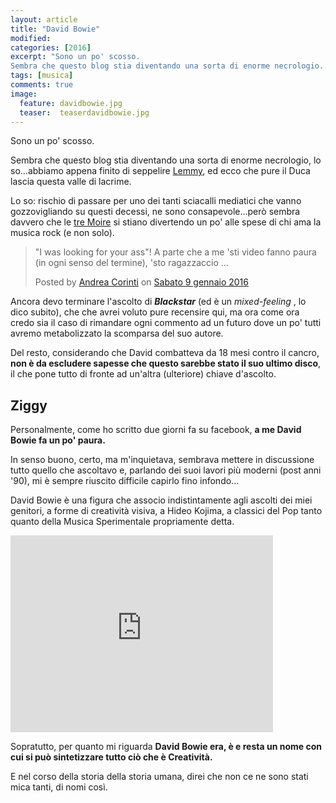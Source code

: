 ```yaml
---
layout: article
title: "David Bowie"
modified:
categories: [2016]
excerpt: "Sono un po' scosso.
Sembra che questo blog stia diventando una sorta di enorme necrologio..."
tags: [musica]
comments: true
image: 
  feature: davidbowie.jpg
  teaser:  teaserdavidbowie.jpg
---
```


Sono un po' scosso.

Sembra che questo blog stia diventando una sorta di enorme necrologio, lo so...abbiamo appena finito di seppelire [Lemmy](http://xabacadabra.com/2015/Lemmy/), ed ecco che pure il Duca lascia questa valle di lacrime.

Lo so: rischio di passare per uno dei tanti sciacalli mediatici che vanno gozzovigliando su questi decessi, ne sono consapevole...però sembra davvero che le [tre Moire](https://it.wikipedia.org/wiki/Moire_(mitologia)) si stiano divertendo un po' alle spese di chi ama la musica rock (e non solo).

<div id="fb-root"></div><script>(function(d, s, id) {  var js, fjs = d.getElementsByTagName(s)[0];  if (d.getElementById(id)) return;  js = d.createElement(s); js.id = id;  js.src = "//connect.facebook.net/it_IT/sdk.js#xfbml=1&version=v2.3";  fjs.parentNode.insertBefore(js, fjs);}(document, 'script', 'facebook-jssdk'));</script><div class="fb-post" data-href="https://www.facebook.com/galbadia/posts/1046782175386251" data-width="500"><div class="fb-xfbml-parse-ignore"><blockquote cite="https://www.facebook.com/galbadia/posts/1046782175386251"><p>&quot;I was looking for your ass&quot;! A parte che a me &#039;sti video fanno paura (in ogni senso del termine), &#039;sto ragazzaccio ...</p>Posted by <a href="https://www.facebook.com/galbadia">Andrea Corinti</a> on&nbsp;<a href="https://www.facebook.com/galbadia/posts/1046782175386251">Sabato 9 gennaio 2016</a></blockquote></div></div>

Ancora devo terminare l'ascolto di _**Blackstar**_ (ed è un _mixed-feeling_ , lo dico subito), che che avrei voluto pure recensire qui, ma ora come ora credo sia il caso di rimandare ogni commento ad un futuro dove un po' tutti avremo metabolizzato la scomparsa del suo autore.

Del resto, considerando che David combatteva da 18 mesi contro il cancro, **non è da escludere sapesse che questo sarebbe stato il suo ultimo disco**, il che pone tutto di fronte ad un'altra (ulteriore) chiave d'ascolto.

## Ziggy

Personalmente, come ho scritto due giorni fa su facebook, **a me David Bowie fa un po' paura.** 

In senso buono, certo, ma m'inquietava, sembrava mettere in discussione tutto quello che ascoltavo e, parlando dei suoi lavori più moderni (post anni '90), mi è sempre riuscito difficile capirlo fino infondo...

David Bowie è una figura che associo indistintamente agli ascolti dei miei genitori, a forme di creatività visiva, a Hideo Kojima, a classici del Pop tanto quanto della Musica Sperimentale propriamente detta.

<iframe width="420" height="315" src="https://www.youtube.com/embed/Tgcc5V9Hu3g" frameborder="0" allowfullscreen></iframe>

Sopratutto, per quanto mi riguarda **David Bowie era, è e resta un nome con cui si può sintetizzare tutto ciò che è Creatività.**

E nel corso della storia della storia umana, direi che non ce ne sono stati mica tanti, di nomi così.